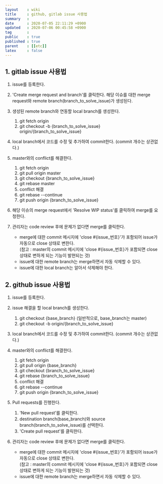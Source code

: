 ```yaml
---
layout    : wiki
title     : github, gitlab issue 사용법
summary   : 
date      : 2020-07-05 22:11:29 +0900
updated   : 2020-07-06 00:45:58 +0900
tag       : 
public    : true
published : true
parent    : [[etc]]
latex     : false
---
```


## 1. gitlab issue 사용법
1. issue를 등록한다.

2. 'Create merge request and branch'를 클릭한다. 해당 이슈를 대한 merge request와 remote branch(branch\_to\_solve\_issue)가 생성된다.

4. 생성된 remote branch와 연동할 local branch를 생성한다.
	1. git fetch origin
	2. git checkout -b {branch\_to\_solve\_issue} origin/{branch\_to\_solve\_issue}  
	
5. local branch에서 코드를 수정 및 추가하여 commit한다. (commit 개수는 상관없다.)

6. master와의 conflict를 해결한다.
	1. git fetch origin
	2. git pull origin master
	3. git checkout {branch\_to\_solve\_issue}
	4. git rebase master
	5. conflict 해결
	6. git rebase --continue
	7. git push origin {branch\_to\_solve\_issue}

7. 해당 이슈의 merge request에서 'Resolve WIP status'를 클릭하여 merge를 요청한다.

8. 관리자는 code review 후에 문제가 없다면 merge를 클릭한다.
	- merge에 대한 commit 메시지에 'close #{issue\_번호}'가 포함되어 issue가 자동으로 close 상태로 변한다.  
	(참고 : master의 commit 메시지에 'close #{issue\_번호}가 포함되면 close 상태로 변하게 되는 기능이 발현되는 것)
	- issue에 대한 remote branch는 merge하면서 자동 삭제할 수 있다.
	- issue에 대한 local branch는 알아서 삭제해야 한다.

## 2. github issue 사용법
1. issue를 등록한다.

2. issue 해결을 할 local branch를 생성한다.  
	1. git checkout {base\_branch} (일반적으로, base\_branch는 master)
	2. git checkout -b origin/{branch\_to\_solve\_issue}

4. local branch에서 코드를 수정 및 추가하여 commit한다. (commit 개수는 상관없다.)

5. master와의 conflict를 해결한다.
	1. git fetch origin
	2. git pull origin {base\_branch}
	3. git checkout {branch\_to\_solve\_issue}
	4. git rebase {branch\_to\_solve\_issue}
	5. conflict 해결
	6. git rebase --continue
	7. git push origin {branch\_to\_solve\_issue}

6. Pull requests를 진행한다.
	1. 'New pull request'를 클릭한다.
	2. destination branch(base\_branch)와 source branch(branch\_to\_solve\_issue)를 선택한다.
	3. 'Create pull request'를 클릭한다.

7. 관리자는 code review 후에 문제가 없다면 merge를 클릭한다.
	- merge에 대한 commit 메시지에 'close #{issue\_번호}'가 포함되어 issue가 자동으로 close 상태로 변한다.  
	(참고 : master의 commit 메시지에 'close #{issue\_번호}가 포함되면 close 상태로 변하게 되는 기능이 발현되는 것)
	- issue에 대한 remote branch는 merge하면서 자동 삭제할 수 있다.

